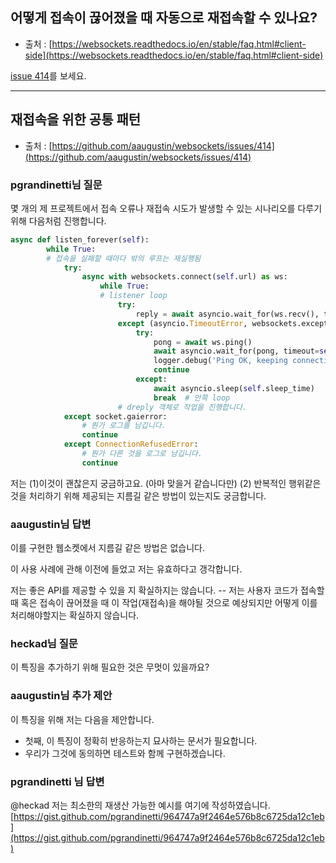 ## 어떻게 접속이 끊어졌을 때 자동으로 재접속할 수 있나요?

-   출처 : [https://websockets.readthedocs.io/en/stable/faq.html#client-side](https://websockets.readthedocs.io/en/stable/faq.html#client-side)

[issue 414](https://websockets.readthedocs.io/en/stable/faq.html#client-side)를 보세요.

---

## 재접속을 위한 공통 패턴

-   출처 : [https://github.com/aaugustin/websockets/issues/414](https://github.com/aaugustin/websockets/issues/414)

### pgrandinetti님 질문

몇 개의 제 프로젝트에서 접속 오류나 재접속 시도가 발생할 수 있는 시나리오를 다루기 위해 다음처럼 진행합니다.

```python
async def listen_forever(self):
        while True:
        # 접속을 실패할 때마다 밖의 루프는 재실행됨
            try:
                async with websockets.connect(self.url) as ws:
                    while True:
                    # listener loop
                        try:
                            reply = await asyncio.wait_for(ws.recv(), timeout=***)
                        except (asyncio.TimeoutError, websockets.exceptions.ConnectionClosed):
                            try:
                                pong = await ws.ping()
                                await asyncio.wait_for(pong, timeout=self.ping_timeout)
                                logger.debug('Ping OK, keeping connection alive...')
                                continue
                            except:
                                await asyncio.sleep(self.sleep_time)
                                break  # 안쪽 loop
                        # dreply 객체로 작업을 진행합니다.
            except socket.gaierror:
                # 뭔가 로그를 남깁니다.
                continue
            except ConnectionRefusedError:
                # 뭔가 다른 것을 로그로 남깁니다.
                continue
```

저는 (1)이것이 괜찮은지 궁금하고요. (아마 맞을거 같습니다만) (2) 반복적인 행위같은 것을 처리하기 위해 제공되는 지름길 같은 방법이 있는지도 궁금합니다.

### aaugustin님 답변

이를 구현한 웹소켓에서 지름길 같은 방법은 없습니다.

이 사용 사례에 관해 이전에 들었고 저는 유효하다고 갱각합니다.

저는 좋은 API를 제공할 수 있을 지 확실하지는 않습니다. -- 저는 사용자 코드가 접속할 때 혹은 접속이 끊어졌을 때 이 작업(재접속)을 해야될 것으로 예상되지만 어떻게 이를 처리해야할지는 확실하지 않습니다.

### heckad님 질문

이 특징을 추가하기 위해 필요한 것은 무멋이 있을까요?

### aaugustin님 추가 제안

이 특징을 위해 저는 다음을 제안합니다.

-   첫째, 이 특징이 정확히 반응하는지 묘사하는 문서가 필요합니다.
-   우리가 그것에 동의하면 테스트와 함께 구현하겠습니다.

### pgrandinetti 님 답변

@heckad 저는 최소한의 재생산 가능한 예시를 여기에 작성하였습니다.  
[https://gist.github.com/pgrandinetti/964747a9f2464e576b8c6725da12c1eb](https://gist.github.com/pgrandinetti/964747a9f2464e576b8c6725da12c1eb)
